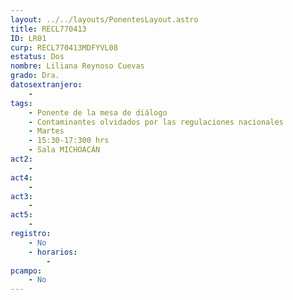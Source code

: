 ```yaml
---
layout: ../../layouts/PonentesLayout.astro
title: RECL770413
ID: LR01
curp: RECL770413MDFYVL08
estatus: Dos
nombre: Liliana Reynoso Cuevas
grado: Dra.
datosextranjero:
    - 
tags:
    - Ponente de la mesa de diálogo
    - Contaminantes olvidados por las regulaciones nacionales
    - Martes
    - 15:30-17:300 hrs
    - Sala MICHOACÁN
act2: 
    - 
act4: 
    - 
act3: 
    - 
act5: 
    - 
registro:
    - No
    - horarios:
        - 
pcampo:
    - No
---
```

